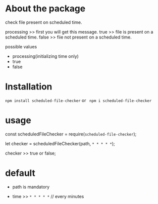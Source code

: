 # About the package
check file present on scheduled time.

processing >> first you will get this message.
true >> file is present on a scheduled time.
false >> fiie not present on a scheduled time.

possible values
* processing(initializing time only)
* true
* false


# Installation

`npm install scheduled-file-checker` or ` npm i scheduled-file-checker`


# usage 

const scheduledFileChecker = require(`scheduled-file-checker`);

let checker = scheduledFileChecker(path, `* * * * *`);

checker >> true or false;

# default

* path is mandatory 

* time >> `* * * * *` // every minutes

